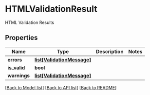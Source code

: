 # HTMLValidationResult

HTML Validation Results
## Properties
Name | Type | Description | Notes
------------ | ------------- | ------------- | -------------
**errors** | [**list[ValidationMessage]**](ValidationMessage.md) |  | 
**is_valid** | **bool** |  | 
**warnings** | [**list[ValidationMessage]**](ValidationMessage.md) |  | 

[[Back to Model list]](../README.md#documentation-for-models) [[Back to API list]](../README.md#documentation-for-api-endpoints) [[Back to README]](../README.md)


